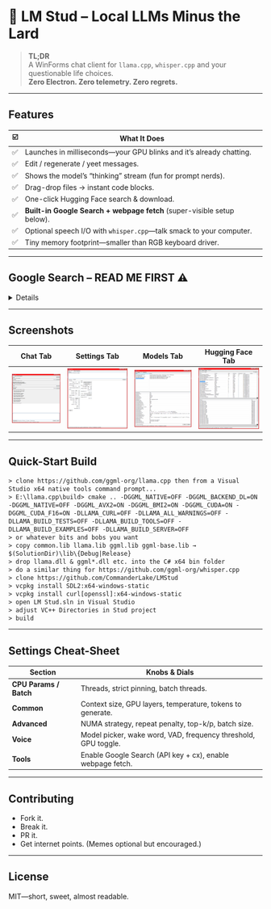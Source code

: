 # 🦙 LM Stud – Local LLMs Minus the Lard

> **TL;DR**  
> A WinForms chat client for `llama.cpp`, `whisper.cpp` and your questionable life choices.  
> **Zero Electron. Zero telemetry. Zero regrets.**

---

## Features

| ☑️ | What It Does |
| --- | --- |
| ✅ | Launches in milliseconds—your GPU blinks and it’s already chatting. |
| ✅ | Edit / regenerate / yeet messages. |
| ✅ | Shows the model’s “thinking” stream (fun for prompt nerds). |
| ✅ | Drag-drop files → instant code blocks. |
| ✅ | One-click Hugging Face search & download. |
| ✅ | **Built-in Google Search + webpage fetch** (super-visible setup below). |
| ✅ | Optional speech I/O with `whisper.cpp`—talk smack to your computer. |
| ✅ | Tiny memory footprint—smaller than RGB keyboard driver. |

---

## Google Search – **READ ME FIRST** ⚠️
<details>

```text
1)  Grab an API key
    https://console.cloud.google.com/apis/dashboard
    → new project → enable “Custom Search API” → copy the key.

2)  Create a Search Engine ID
    https://programmablesearchengine.google.com/controlpanel/overview
    → “Add” → “Search the entire web” → grab the cx ID.

3)  Paste both values in  Settings → Tools → Google Search.
    Congrats—~100 free queries per day. Abuse responsibly.
```
</details>

---

## Screenshots

|             Chat Tab            |               Settings Tab              |              Models Tab             |                Hugging Face Tab               |
| :-----------------------------: | :-------------------------------------: | :---------------------------------: | :-------------------------------------------: |
| ![Chat](./screenshots/Chat.PNG) | ![Settings](./screenshots/Settings.PNG) | ![Models](./screenshots/Models.PNG) | ![Huggingface](./screenshots/Huggingface.PNG) |

---

## Quick-Start Build

```text
> clone https://github.com/ggml-org/llama.cpp then from a Visual Studio x64 native tools command prompt...
> E:\llama.cpp\build> cmake .. -DGGML_NATIVE=OFF -DGGML_BACKEND_DL=ON -DGGML_NATIVE=OFF -DGGML_AVX2=ON -DGGML_BMI2=ON -DGGML_CUDA=ON -DGGML_CUDA_F16=ON -DLLAMA_CURL=OFF -DLLAMA_ALL_WARNINGS=OFF -DLLAMA_BUILD_TESTS=OFF -DLLAMA_BUILD_TOOLS=OFF -DLLAMA_BUILD_EXAMPLES=OFF -DLLAMA_BUILD_SERVER=OFF
> or whatever bits and bobs you want
> copy common.lib llama.lib ggml.lib ggml-base.lib → $(SolutionDir)\lib\{Debug|Release}
> drop llama.dll & ggml*.dll etc. into the C# x64 bin folder
> do a similar thing for https://github.com/ggml-org/whisper.cpp
> clone https://github.com/CommanderLake/LMStud
> vcpkg install SDL2:x64-windows-static
> vcpkg install curl[openssl]:x64-windows-static
> open LM Stud.sln in Visual Studio
> adjust VC++ Directories in Stud project
> build
```

---

## Settings Cheat-Sheet

| Section                | Knobs & Dials                                                  |
| ---------------------- | -------------------------------------------------------------- |
| **CPU Params / Batch** | Threads, strict pinning, batch threads.                        |
| **Common**             | Context size, GPU layers, temperature, tokens to generate.     |
| **Advanced**           | NUMA strategy, repeat penalty, top-k/p, batch size.            |
| **Voice**              | Model picker, wake word, VAD, frequency threshold, GPU toggle. |
| **Tools**              | Enable Google Search (API key + cx), enable webpage fetch.     |

---

## Contributing

* Fork it.
* Break it.
* PR it.
* Get internet points.
  (Memes optional but encouraged.)

---

## License

MIT—short, sweet, almost readable.
